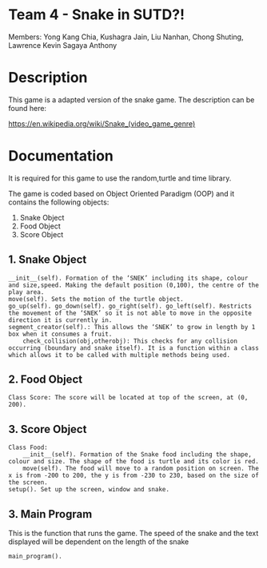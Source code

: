 ﻿# Team 4 - Snake in SUTD?!
Members: Yong Kang Chia, Kushagra Jain, Liu Nanhan, Chong Shuting, Lawrence Kevin Sagaya Anthony

# Description 
This game is a adapted version of the snake game. The description can be found here:

https://en.wikipedia.org/wiki/Snake_(video_game_genre)


# Documentation
It is required for this game to use the random,turtle and time library. 

The game is coded based on Object Oriented Paradigm (OOP) and it contains the following objects:
1. Snake Object
2. Food Object
3. Score Object



## 1. Snake Object


```Class Snake: 
__init__(self). Formation of the ‘SNEK’ including its shape, colour and size,speed. Making the default position (0,100), the centre of the play area.
move(self). Sets the motion of the turtle object.
go_up(self). go_down(self). go_right(self). go_left(self). Restricts the movement of the ‘SNEK’ so it is not able to move in the opposite direction it is currently in.
segment_creator(self).: This allows the ‘SNEK’ to grow in length by 1 box when it consumes a fruit. 
	check_collision(obj,otherobj): This checks for any collision occurring (boundary and snake itself). It is a function within a class which allows it to be called with multiple methods being used.
```
## 2. Food Object
```Class Score: The score will be located at top of the screen, at (0, 200).```
## 3. Score Object
```
Class Food:
	__init__(self). Formation of the Snake food including the shape, colour and size. The shape of the food is turtle and its color is red.
	move(self). The food will move to a random position on screen. The x is from -200 to 200, the y is from -230 to 230, based on the size of the screen.
setup(). Set up the screen, window and snake.
```
## 3. Main Program
This is the function that runs the game. The speed of the snake and the text displayed will be dependent on the length of the snake
```
main_program(). 
```
